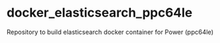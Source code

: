 # docker_elasticsearch_ppc64le
Repository to build elasticsearch docker container for Power (ppc64le)
